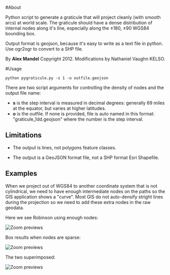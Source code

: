 #About

Python script to generate a graticule that will project cleanly (with smooth arcs) at world scale. The graticule should have a dense distribution of internal nodes along it's line, especially along the ±180, ±90 WGS84 bounding box.

Output format is geojson, because it's easy to write as a text file in python. Use ogr2ogr to convert to a SHP file.

By **Alex Mandel** Copyright 2012. 
Modifications by Nathaniel Vaughn KELSO.

#Usage

`python pygraticule.py -s 1 -o outfile.geojson`

There are two script arguments for controlling the density of nodes and the output file name: 

* **s** is the step interval is measured in decimal degrees: generally 69 miles at the equator, but varies at higher latitudes.
* **o** is the outfile. If none is provided, file is auto named in this format: "graticule_1dd.geojson" where the number is the step interval.

## Limitations

* The output is lines, not polygons feature classes.

* The output is a GeoJSON format file, not a SHP format Esri Shapefile.

## Examples

When we project out of WGS84 to another coordinate system that is not cylindrical, we need to have enough intermediate nodes
on the paths so the GIS application shows a "curve". Most GIS do not auto-densify stright lines during the projection
so we need to add these extra nodes in the raw geodata.

Here we see Robinson using enough nodes:

![Zoom previews](https://github.com/nvkelso/pygraticule/raw/master/images/robinson.png)

Box results when nodes are sparse:

![Zoom previews](https://github.com/nvkelso/pygraticule/raw/master/images/box_no_densification.png)

The two superimposed:

![Zoom previews](https://github.com/nvkelso/pygraticule/raw/master/images/robinson_plus_box.png)